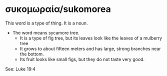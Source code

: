 # συκομωραία/sukomorea
This word is a type of thing. It is a noun.

* The word means sycamore tree.
    * It is a type of fig tree, but its leaves look like the leaves of a mulberry tree
    * It grows to about fifteen meters and has large, strong branches near the bottom.
    * Its fruit looks like small figs, but they do not taste very good. 

See: Luke 19:4
